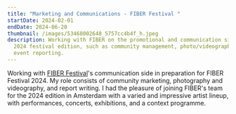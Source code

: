 ```yaml
---
title: "Marketing and Communications - FIBER Festival "
startDate: 2024-02-01
endDate: 2024-06-20
thumbnail: /images/53468002648_5757cc4b4f_h.jpeg
description: Working with FIBER on the promotional and communication side of the
  2024 festival edition, such as community management, photo/videography, and
  event reporting.
---
```

Working with [FIBER Festival](https://fiberfestival.nl/)'s communication side in preparation for FIBER Festival 2024. My role consists of community marketing, photography and videography, and report writing. I had the pleasure of joining FIBER's team for the 2024 edition in Amsterdam with a varied and impressive artist lineup, with performances, concerts, exhibitions, and a context programme.
